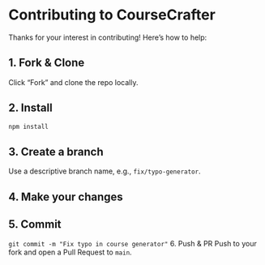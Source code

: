 # Contributing to CourseCrafter

Thanks for your interest in contributing! Here’s how to help:

## 1. Fork & Clone
Click “Fork” and clone the repo locally.

## 2. Install
```bash
npm install
```
## 3. Create a branch
Use a descriptive branch name, e.g., `fix/typo-generator`.

## 4. Make your changes

## 5. Commit
`git commit -m "Fix typo in course generator"`
6. Push & PR
Push to your fork and open a Pull Request to `main`.
